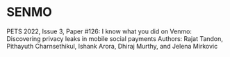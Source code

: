 # SENMO
PETS 2022, Issue 3, Paper #126: I know what you did on Venmo: Discovering privacy leaks in mobile social payments
Authors: Rajat Tandon, Pithayuth Charnsethikul, Ishank Arora, Dhiraj Murthy, and Jelena Mirkovic

